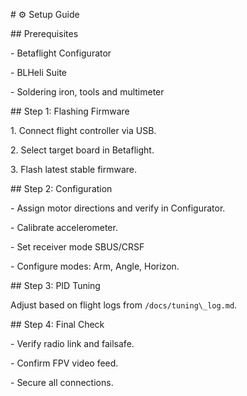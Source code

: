 \# ⚙️ Setup Guide



\## Prerequisites

\- Betaflight Configurator

\- BLHeli Suite

\- Soldering iron, tools and multimeter



\## Step 1: Flashing Firmware

1\. Connect flight controller via USB.

2\. Select target board in Betaflight.

3\. Flash latest stable firmware.



\## Step 2: Configuration

\- Assign motor directions and verify in Configurator.

\- Calibrate accelerometer.

\- Set receiver mode SBUS/CRSF

\- Configure modes: Arm, Angle, Horizon.



\## Step 3: PID Tuning

Adjust based on flight logs from `/docs/tuning\_log.md`.



\## Step 4: Final Check

\- Verify radio link and failsafe.

\- Confirm FPV video feed.

\- Secure all connections.



